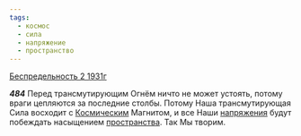```yaml
---
tags:
  - космос
  - сила
  - напряжение
  - пространство
---
```


[Беспредельность 2 1931г](/agni/1931)

___484___
Перед трансмутирующим Огнём ничто не может устоять, потому враги цепляются за последние столбы. Потому Наша трансмутирующая Сила восходит с [Космическим](/tag/#космос) Магнитом, и все Наши [напряжения](/tag/#напряжение) будут побеждать насыщением [пространства](/tag/#пространство). Так Мы творим.   

